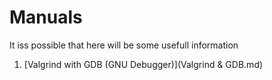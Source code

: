 # Manuals
It iss possible that here will be some usefull information

1. [Valgrind with GDB (GNU Debugger)](Valgrind & GDB.md)

